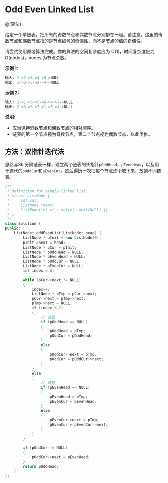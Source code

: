 # Odd Even Linked List
@(算法)

给定一个单链表，把所有的奇数节点和偶数节点分别排在一起。请注意，这里的奇数节点和偶数节点指的是节点编号的奇偶性，而不是节点的值的奇偶性。

请尝试使用原地算法完成。你的算法的空间复杂度应为 O(1)，时间复杂度应为 O(nodes)，nodes 为节点总数。

**示例 1:**
```powershell
输入: 1->2->3->4->5->NULL
输出: 1->3->5->2->4->NULL
```
**示例 2:**
```powershell
输入: 2->1->3->5->6->4->7->NULL 
输出: 2->3->6->7->1->5->4->NULL
```
**说明:**
+ 应当保持奇数节点和偶数节点的相对顺序。
+ 链表的第一个节点视为奇数节点，第二个节点视为偶数节点，以此类推。

## 方法：双指针迭代法

思路与86.分隔链表一样，建立两个链表的头指针`pOddHead`，`pEvenHead`，以及用于迭代的`pOddCur`和`pEvenCur`。然后遍历一次把每个节点逐个取下来，放到不同链表。

```cpp
/**
 * Definition for singly-linked list.
 * struct ListNode {
 *     int val;
 *     ListNode *next;
 *     ListNode(int x) : val(x), next(NULL) {}
 * };
 */
class Solution {
public:
    ListNode* oddEvenList(ListNode* head) {
        ListNode * pInit = new ListNode(0);
        pInit->next = head;
        ListNode * pCur = pInit;
        ListNode * pOddHead = NULL;
        ListNode * pEvenHead = NULL;
        ListNode * pOddCur = NULL;
        ListNode * pEvenCur = NULL;
        int index = 0;
        
        while (pCur->next != NULL)
        {
            index++;
            ListNode * pTmp = pCur->next;
            pCur->next = pTmp->next;
            pTmp->next = NULL;
            if (index % 2)
            {
                // 奇数
                if (pOddHead == NULL)
                {
                    pOddHead = pTmp;
                    pOddCur = pOddHead;
                }
                else
                {
                    pOddCur->next = pTmp;
                    pOddCur = pOddCur->next;
                }
            }
            else
            {
                // 偶数
                if (pEvenHead == NULL)
                {
                    pEvenHead = pTmp;
                    pEvenCur = pEvenHead;
                }
                else
                {
                    pEvenCur->next = pTmp;
                    pEvenCur = pEvenCur->next;
                }
            }
        }
        
        if (pOddCur != NULL)
        {
            pOddCur->next = pEvenHead;
        }
        return pOddHead;
    }
};
```
